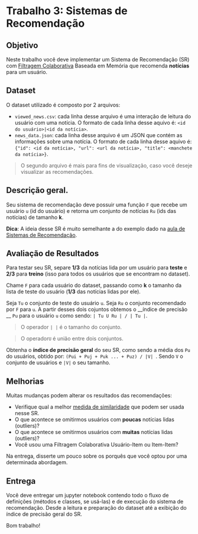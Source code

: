 # Trabalho 3: Sistemas de Recomendação

## Objetivo

Neste trabalho você deve implementar um Sistema de Recomendação (SR) com [Filtragem Colaborativa](https://en.wikipedia.org/wiki/Collaborative_filtering) Baseada em Memória que recomenda __notícias__ para um usuário.

## Dataset

O dataset utilizado é composto por 2 arquivos:

* `viewed_news.csv`: cada linha desse arquivo é uma interação de leitura do usuário com uma notícia. O formato de cada linha desse aquivo é: `<id do usuário>|<id da notícia>`.
* `news_data.json`: cada linha desse arquivo é um JSON que contém as informações sobre uma notícia. O formato de cada linha desse aquivo é: `{"id": <id da notícia>, "url": <url da notícia>, "title": <manchete da notícia>}`.

> O segundo arquivo é mais para fins de visualização, caso você deseje visualizar as recomendações.

## Descrição geral.

Seu sistema de recomendação deve possuir uma função `F` que recebe um usuário `u` (id do usuário) e retorna um conjunto de notícias `Ru` (ids das notícias) de tamanho __k__.

__Dica__: A ideia desse SR é muito semelhante a do exemplo dado na [aula de Sistemas de Recomendação](https://github.com/ARiDa/data-science-cookbook/tree/master/recommendation-systems).


## Avaliação de Resultados

Para testar seu SR, separe __1/3__ da notícias lida por um usuário para __teste__ e __2/3__ para __treino__ (isso para todos os usuários que se encontram no dataset).

Chame `F` para cada usuário do dataset, passando como __k__ o tamanho da lista de teste do usuário (__1/3__ das notícias lidas por ele). 

Seja `Tu` o conjunto de teste do usuário `u`. Seja `Ru` o conjunto recomendado por `F` para `u`. A partir desses dois cojuntos obtemos o __índice de precisão __ `Pu` para o usuário `u` como sendo: `| Tu U Ru | / | Tu |`.

> O operador `| |` é o tamanho do conjunto. 

> O operador`U` é união entre dois conjuntos.

Obtenha o __índice de precisão geral__ do seu SR, como sendo a média dos `Pu` do usuários, obtido por: `(Pui + Puj + Puk ... + Puz) / |V| `. Sendo `V` o conjunto de usuários e `|V|` o seu tamanho.

## Melhorias

Muitas mudanças podem alterar os resultados das recomendações:

* Verifique qual a melhor [medida de similaridade](https://reference.wolfram.com/language/guide/DistanceAndSimilarityMeasures.html) que podem ser usada nesse SR.
* O que acontece se omitirmos usuários com __poucas__ notícias lidas (outliers)?
* O que acontece se omitirmos usuários com __muitas__ notícias lidas (outliers)?
* Você usou uma Filtragem Colaborativa Usuário-Item ou Item-Item?

Na entrega, disserte um pouco sobre os porquês que você optou por uma determinada abordagem.  

## Entrega

Você deve entregar um jupyter notebook contendo todo o fluxo de definições (métodos e classes, se usá-las) e de execução do sistema de recomendação. Desde a leitura e preparação do dataset até a exibição do índice de precisão geral do SR.

Bom trabalho!
